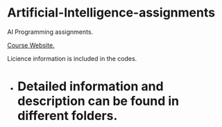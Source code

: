 # Artificial-Intelligence-assignments
AI Programming assignments.

[Course Website.](https://sites.google.com/a/g.clemson.edu/cpsc-ai/home)

Licience information is included in the codes.

* # Detailed information and description can be found in different folders.
